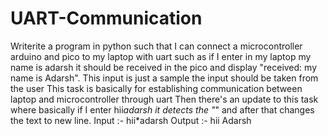# UART-Communication
Writerite a program in python such that I can connect a microcontroller arduino and pico to my laptop with uart such as if I enter in my laptop my name is adarsh it should be received in the pico and display "received: my name is Adarsh". This input is just a sample the input should be taken from the user
This task is basically for establishing communication between laptop and microcontroller through uart
Then there's an update to this task where basically if I enter hii*adarsh it detects the "*" and after that changes the text to new line.
Input :- hii*adarsh
Output :- hii
          Adarsh
          
